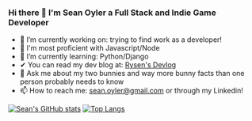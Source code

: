 ### Hi there 👋 I'm Sean Oyler a Full Stack and Indie Game Developer

- 🔭 I’m currently working on: trying to find work as a developer!
- 💪 I'm most proficient with Javascript/Node 
- 🌱 I’m currently learning: Python/Django
- ✔  You can read my dev blog at: [Rysen's Devlog](https://verge-rpg.com/topic/33/rysen-s-devlog)
- 💬 Ask me about my two bunnies and way more bunny facts than one person probably needs to know
- 📫 How to reach me: sean.oyler@gmail.com or through my Linkedin!

[![Sean's GitHub stats](https://github-readme-stats.vercel.app/api?username=xrysen&count_private=true)](https://github.com/anuraghazra/github-readme-stats)
[![Top Langs](https://github-readme-stats.vercel.app/api/top-langs/?username=xrysen)](https://github.com/anuraghazra/github-readme-stats)
